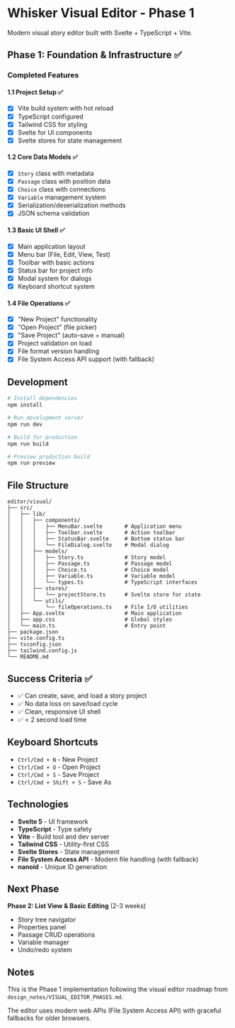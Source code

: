 # Whisker Visual Editor - Phase 1

Modern visual story editor built with Svelte + TypeScript + Vite.

## Phase 1: Foundation & Infrastructure ✅

### Completed Features

#### 1.1 Project Setup ✅
- [x] Vite build system with hot reload
- [x] TypeScript configured
- [x] Tailwind CSS for styling
- [x] Svelte for UI components
- [x] Svelte stores for state management

#### 1.2 Core Data Models ✅
- [x] `Story` class with metadata
- [x] `Passage` class with position data
- [x] `Choice` class with connections
- [x] `Variable` management system
- [x] Serialization/deserialization methods
- [x] JSON schema validation

#### 1.3 Basic UI Shell ✅
- [x] Main application layout
- [x] Menu bar (File, Edit, View, Test)
- [x] Toolbar with basic actions
- [x] Status bar for project info
- [x] Modal system for dialogs
- [x] Keyboard shortcut system

#### 1.4 File Operations ✅
- [x] "New Project" functionality
- [x] "Open Project" (file picker)
- [x] "Save Project" (auto-save + manual)
- [x] Project validation on load
- [x] File format version handling
- [x] File System Access API support (with fallback)

## Development

```bash
# Install dependencies
npm install

# Run development server
npm run dev

# Build for production
npm run build

# Preview production build
npm run preview
```

## File Structure

```
editor/visual/
├── src/
│   ├── lib/
│   │   ├── components/
│   │   │   ├── MenuBar.svelte       # Application menu
│   │   │   ├── Toolbar.svelte       # Action toolbar
│   │   │   ├── StatusBar.svelte     # Bottom status bar
│   │   │   └── FileDialog.svelte    # Modal dialog
│   │   ├── models/
│   │   │   ├── Story.ts             # Story model
│   │   │   ├── Passage.ts           # Passage model
│   │   │   ├── Choice.ts            # Choice model
│   │   │   ├── Variable.ts          # Variable model
│   │   │   └── types.ts             # TypeScript interfaces
│   │   ├── stores/
│   │   │   └── projectStore.ts      # Svelte store for state
│   │   └── utils/
│   │       └── fileOperations.ts    # File I/O utilities
│   ├── App.svelte                   # Main application
│   ├── app.css                      # Global styles
│   └── main.ts                      # Entry point
├── package.json
├── vite.config.ts
├── tsconfig.json
├── tailwind.config.js
└── README.md
```

## Success Criteria ✅

- ✅ Can create, save, and load a story project
- ✅ No data loss on save/load cycle
- ✅ Clean, responsive UI shell
- ✅ < 2 second load time

## Keyboard Shortcuts

- `Ctrl/Cmd + N` - New Project
- `Ctrl/Cmd + O` - Open Project
- `Ctrl/Cmd + S` - Save Project
- `Ctrl/Cmd + Shift + S` - Save As

## Technologies

- **Svelte 5** - UI framework
- **TypeScript** - Type safety
- **Vite** - Build tool and dev server
- **Tailwind CSS** - Utility-first CSS
- **Svelte Stores** - State management
- **File System Access API** - Modern file handling (with fallback)
- **nanoid** - Unique ID generation

## Next Phase

**Phase 2: List View & Basic Editing** (2-3 weeks)
- Story tree navigator
- Properties panel
- Passage CRUD operations
- Variable manager
- Undo/redo system

## Notes

This is the Phase 1 implementation following the visual editor roadmap from `design_notes/VISUAL_EDITOR_PHASES.md`.

The editor uses modern web APIs (File System Access API) with graceful fallbacks for older browsers.

